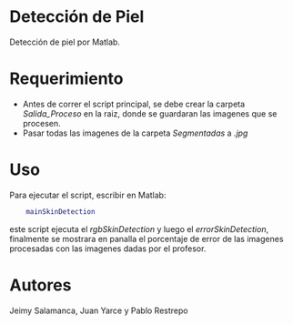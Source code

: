Detección de Piel
===========
Detección de piel por Matlab.


Requerimiento
===========
*   Antes de correr el script principal, se debe crear la carpeta *Salida_Proceso* en la raiz, donde se guardaran las imagenes que se procesen.
*   Pasar todas las imagenes de la carpeta *Segmentadas* a *.jpg*

Uso
===========
Para ejecutar el script, escribir en Matlab: 
``` matlab
    mainSkinDetection
```
este script ejecuta el *rgbSkinDetection* y luego el *errorSkinDetection*, finalmente se mostrara en panalla el porcentaje de error de las imagenes procesadas con las imagenes dadas por el profesor.

Autores
===========
Jeimy Salamanca, Juan Yarce y Pablo Restrepo 